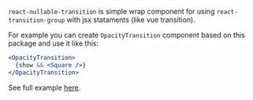 `react-nullable-transition` is simple wrap component for using `react-transition-group` with jsx stataments (like vue transition).

For example you can create `OpacityTransition` component based on this package and use it like this:

```jsx
<OpacityTransition>
  {show && <Square />}
</OpacityTransition>
```

See full example [here](https://github.com/mavajee/react-nullable-transition/tree/master/example).